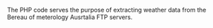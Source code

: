 The PHP code serves the purpose of extracting weather data from the Bereau of meterology Ausrtalia FTP servers.
